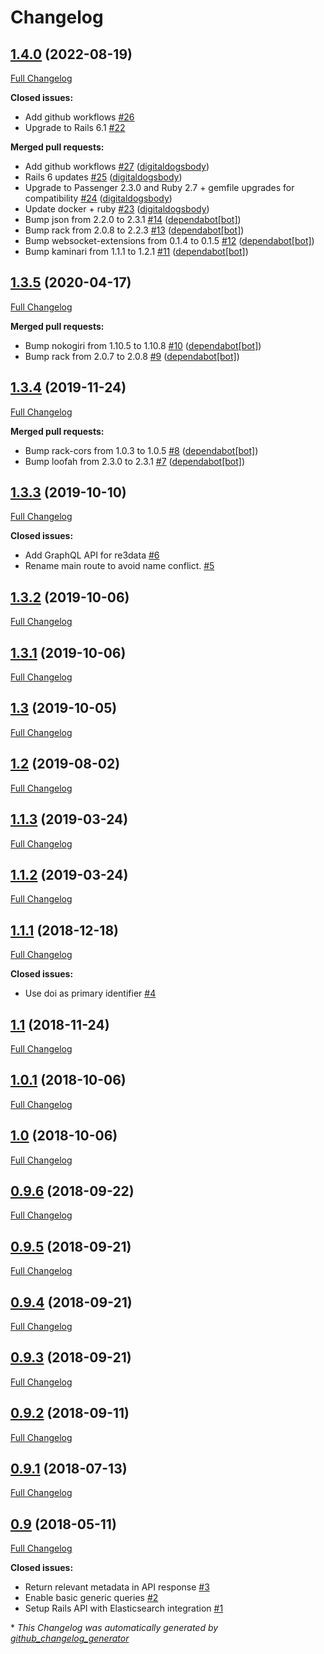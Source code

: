 # Changelog

## [1.4.0](https://github.com/datacite/schnauzer/tree/1.4.0) (2022-08-19)

[Full Changelog](https://github.com/datacite/schnauzer/compare/1.3.5...1.4.0)

**Closed issues:**

- Add github workflows [\#26](https://github.com/datacite/schnauzer/issues/26)
- Upgrade to Rails 6.1 [\#22](https://github.com/datacite/schnauzer/issues/22)

**Merged pull requests:**

- Add github workflows [\#27](https://github.com/datacite/schnauzer/pull/27) ([digitaldogsbody](https://github.com/digitaldogsbody))
- Rails 6 updates [\#25](https://github.com/datacite/schnauzer/pull/25) ([digitaldogsbody](https://github.com/digitaldogsbody))
- Upgrade to Passenger 2.3.0 and Ruby 2.7 + gemfile upgrades for compatibility [\#24](https://github.com/datacite/schnauzer/pull/24) ([digitaldogsbody](https://github.com/digitaldogsbody))
- Update docker + ruby [\#23](https://github.com/datacite/schnauzer/pull/23) ([digitaldogsbody](https://github.com/digitaldogsbody))
- Bump json from 2.2.0 to 2.3.1 [\#14](https://github.com/datacite/schnauzer/pull/14) ([dependabot[bot]](https://github.com/apps/dependabot))
- Bump rack from 2.0.8 to 2.2.3 [\#13](https://github.com/datacite/schnauzer/pull/13) ([dependabot[bot]](https://github.com/apps/dependabot))
- Bump websocket-extensions from 0.1.4 to 0.1.5 [\#12](https://github.com/datacite/schnauzer/pull/12) ([dependabot[bot]](https://github.com/apps/dependabot))
- Bump kaminari from 1.1.1 to 1.2.1 [\#11](https://github.com/datacite/schnauzer/pull/11) ([dependabot[bot]](https://github.com/apps/dependabot))

## [1.3.5](https://github.com/datacite/schnauzer/tree/1.3.5) (2020-04-17)

[Full Changelog](https://github.com/datacite/schnauzer/compare/1.3.4...1.3.5)

**Merged pull requests:**

- Bump nokogiri from 1.10.5 to 1.10.8 [\#10](https://github.com/datacite/schnauzer/pull/10) ([dependabot[bot]](https://github.com/apps/dependabot))
- Bump rack from 2.0.7 to 2.0.8 [\#9](https://github.com/datacite/schnauzer/pull/9) ([dependabot[bot]](https://github.com/apps/dependabot))

## [1.3.4](https://github.com/datacite/schnauzer/tree/1.3.4) (2019-11-24)

[Full Changelog](https://github.com/datacite/schnauzer/compare/1.3.3...1.3.4)

**Merged pull requests:**

- Bump rack-cors from 1.0.3 to 1.0.5 [\#8](https://github.com/datacite/schnauzer/pull/8) ([dependabot[bot]](https://github.com/apps/dependabot))
- Bump loofah from 2.3.0 to 2.3.1 [\#7](https://github.com/datacite/schnauzer/pull/7) ([dependabot[bot]](https://github.com/apps/dependabot))

## [1.3.3](https://github.com/datacite/schnauzer/tree/1.3.3) (2019-10-10)

[Full Changelog](https://github.com/datacite/schnauzer/compare/1.3.2...1.3.3)

**Closed issues:**

- Add GraphQL API  for re3data [\#6](https://github.com/datacite/schnauzer/issues/6)
- Rename main route to avoid name conflict. [\#5](https://github.com/datacite/schnauzer/issues/5)

## [1.3.2](https://github.com/datacite/schnauzer/tree/1.3.2) (2019-10-06)

[Full Changelog](https://github.com/datacite/schnauzer/compare/1.3.1...1.3.2)

## [1.3.1](https://github.com/datacite/schnauzer/tree/1.3.1) (2019-10-06)

[Full Changelog](https://github.com/datacite/schnauzer/compare/1.3...1.3.1)

## [1.3](https://github.com/datacite/schnauzer/tree/1.3) (2019-10-05)

[Full Changelog](https://github.com/datacite/schnauzer/compare/1.2...1.3)

## [1.2](https://github.com/datacite/schnauzer/tree/1.2) (2019-08-02)

[Full Changelog](https://github.com/datacite/schnauzer/compare/1.1.3...1.2)

## [1.1.3](https://github.com/datacite/schnauzer/tree/1.1.3) (2019-03-24)

[Full Changelog](https://github.com/datacite/schnauzer/compare/1.1.2...1.1.3)

## [1.1.2](https://github.com/datacite/schnauzer/tree/1.1.2) (2019-03-24)

[Full Changelog](https://github.com/datacite/schnauzer/compare/1.1.1...1.1.2)

## [1.1.1](https://github.com/datacite/schnauzer/tree/1.1.1) (2018-12-18)

[Full Changelog](https://github.com/datacite/schnauzer/compare/1.1...1.1.1)

**Closed issues:**

- Use doi as primary identifier [\#4](https://github.com/datacite/schnauzer/issues/4)

## [1.1](https://github.com/datacite/schnauzer/tree/1.1) (2018-11-24)

[Full Changelog](https://github.com/datacite/schnauzer/compare/1.0.1...1.1)

## [1.0.1](https://github.com/datacite/schnauzer/tree/1.0.1) (2018-10-06)

[Full Changelog](https://github.com/datacite/schnauzer/compare/1.0...1.0.1)

## [1.0](https://github.com/datacite/schnauzer/tree/1.0) (2018-10-06)

[Full Changelog](https://github.com/datacite/schnauzer/compare/0.9.6...1.0)

## [0.9.6](https://github.com/datacite/schnauzer/tree/0.9.6) (2018-09-22)

[Full Changelog](https://github.com/datacite/schnauzer/compare/0.9.5...0.9.6)

## [0.9.5](https://github.com/datacite/schnauzer/tree/0.9.5) (2018-09-21)

[Full Changelog](https://github.com/datacite/schnauzer/compare/0.9.4...0.9.5)

## [0.9.4](https://github.com/datacite/schnauzer/tree/0.9.4) (2018-09-21)

[Full Changelog](https://github.com/datacite/schnauzer/compare/0.9.3...0.9.4)

## [0.9.3](https://github.com/datacite/schnauzer/tree/0.9.3) (2018-09-21)

[Full Changelog](https://github.com/datacite/schnauzer/compare/0.9.2...0.9.3)

## [0.9.2](https://github.com/datacite/schnauzer/tree/0.9.2) (2018-09-11)

[Full Changelog](https://github.com/datacite/schnauzer/compare/0.9.1...0.9.2)

## [0.9.1](https://github.com/datacite/schnauzer/tree/0.9.1) (2018-07-13)

[Full Changelog](https://github.com/datacite/schnauzer/compare/0.9...0.9.1)

## [0.9](https://github.com/datacite/schnauzer/tree/0.9) (2018-05-11)

[Full Changelog](https://github.com/datacite/schnauzer/compare/67325452d7596165470182b3f5bbf69dbdb662fe...0.9)

**Closed issues:**

- Return relevant metadata in API response [\#3](https://github.com/datacite/schnauzer/issues/3)
- Enable basic generic queries [\#2](https://github.com/datacite/schnauzer/issues/2)
- Setup Rails API with Elasticsearch integration [\#1](https://github.com/datacite/schnauzer/issues/1)



\* *This Changelog was automatically generated by [github_changelog_generator](https://github.com/github-changelog-generator/github-changelog-generator)*

